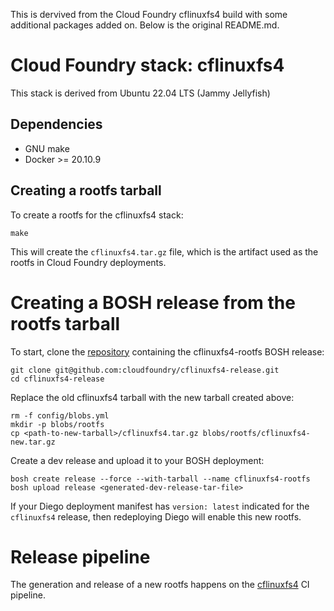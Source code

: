 This is dervived from the Cloud Foundry cflinuxfs4 build with some
additional packages added on.  Below is the original README.md.

# Cloud Foundry stack: cflinuxfs4

This stack is derived from Ubuntu 22.04 LTS (Jammy Jellyfish)

## Dependencies

* GNU make
* Docker >= 20.10.9

## Creating a rootfs tarball

To create a rootfs for the cflinuxfs4 stack:

```shell
make
```

This will create the `cflinuxfs4.tar.gz` file, which is the artifact used as the rootfs in Cloud Foundry deployments.

# Creating a BOSH release from the rootfs tarball

To start, clone the [repository](https://github.com/cloudfoundry/cflinuxfs4-release) containing the cflinuxfs4-rootfs BOSH release:

```shell
git clone git@github.com:cloudfoundry/cflinuxfs4-release.git
cd cflinuxfs4-release
```

Replace the old cflinuxfs4 tarball with the new tarball created above:

```shell
rm -f config/blobs.yml
mkdir -p blobs/rootfs
cp <path-to-new-tarball>/cflinuxfs4.tar.gz blobs/rootfs/cflinuxfs4-new.tar.gz
```

Create a dev release and upload it to your BOSH deployment:

```shell
bosh create release --force --with-tarball --name cflinuxfs4-rootfs
bosh upload release <generated-dev-release-tar-file>
```

If your Diego deployment manifest has `version: latest` indicated for the `cflinuxfs4` release, then redeploying Diego will enable this new rootfs.

# Release pipeline

The generation and release of a new rootfs happens on the [cflinuxfs4](https://buildpacks.ci.cf-app.com/pipelines/cflinuxfs4) CI pipeline.

